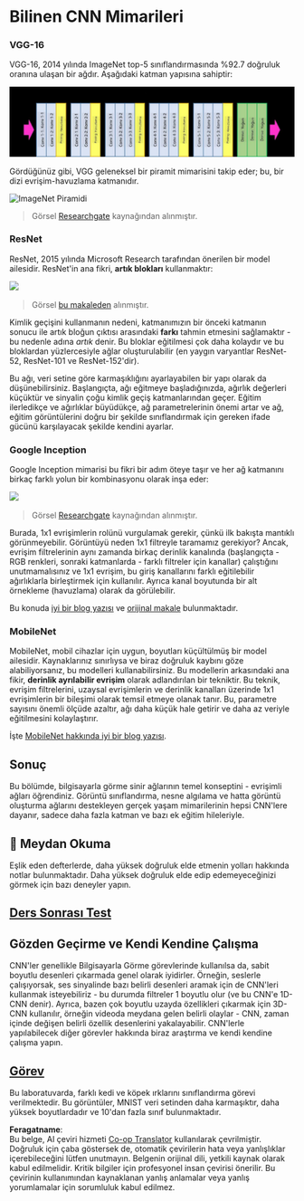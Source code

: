 <!--
CO_OP_TRANSLATOR_METADATA:
{
  "original_hash": "2f7b97b375358cb51a1e098df306bf73",
  "translation_date": "2025-08-26T07:28:38+00:00",
  "source_file": "lessons/4-ComputerVision/07-ConvNets/CNN_Architectures.md",
  "language_code": "tr"
}
-->
# Bilinen CNN Mimarileri

### VGG-16

VGG-16, 2014 yılında ImageNet top-5 sınıflandırmasında %92.7 doğruluk oranına ulaşan bir ağdır. Aşağıdaki katman yapısına sahiptir:

![ImageNet Katmanları](../../../../../translated_images/vgg-16-arch1.d901a5583b3a51baeaab3e768567d921e5d54befa46e1e642616c5458c934028.tr.jpg)

Gördüğünüz gibi, VGG geleneksel bir piramit mimarisini takip eder; bu, bir dizi evrişim-havuzlama katmanıdır.

![ImageNet Piramidi](../../../../../translated_images/vgg-16-arch.64ff2137f50dd49fdaa786e3f3a975b3f22615efd13efb19c5d22f12e01451a1.tr.jpg)

> Görsel [Researchgate](https://www.researchgate.net/figure/Vgg16-model-structure-To-get-the-VGG-NIN-model-we-replace-the-2-nd-4-th-6-th-7-th_fig2_335194493) kaynağından alınmıştır.

### ResNet

ResNet, 2015 yılında Microsoft Research tarafından önerilen bir model ailesidir. ResNet'in ana fikri, **artık blokları** kullanmaktır:

<img src="images/resnet-block.png" width="300"/>

> Görsel [bu makaleden](https://arxiv.org/pdf/1512.03385.pdf) alınmıştır.

Kimlik geçişini kullanmanın nedeni, katmanımızın bir önceki katmanın sonucu ile artık bloğun çıktısı arasındaki **farkı** tahmin etmesini sağlamaktır - bu nedenle adına *artık* denir. Bu bloklar eğitilmesi çok daha kolaydır ve bu bloklardan yüzlercesiyle ağlar oluşturulabilir (en yaygın varyantlar ResNet-52, ResNet-101 ve ResNet-152'dir).

Bu ağı, veri setine göre karmaşıklığını ayarlayabilen bir yapı olarak da düşünebilirsiniz. Başlangıçta, ağı eğitmeye başladığınızda, ağırlık değerleri küçüktür ve sinyalin çoğu kimlik geçiş katmanlarından geçer. Eğitim ilerledikçe ve ağırlıklar büyüdükçe, ağ parametrelerinin önemi artar ve ağ, eğitim görüntülerini doğru bir şekilde sınıflandırmak için gereken ifade gücünü karşılayacak şekilde kendini ayarlar.

### Google Inception

Google Inception mimarisi bu fikri bir adım öteye taşır ve her ağ katmanını birkaç farklı yolun bir kombinasyonu olarak inşa eder:

<img src="images/inception.png" width="400"/>

> Görsel [Researchgate](https://www.researchgate.net/figure/Inception-module-with-dimension-reductions-left-and-schema-for-Inception-ResNet-v1_fig2_355547454) kaynağından alınmıştır.

Burada, 1x1 evrişimlerin rolünü vurgulamak gerekir, çünkü ilk bakışta mantıklı görünmeyebilir. Görüntüyü neden 1x1 filtreyle taramamız gerekiyor? Ancak, evrişim filtrelerinin aynı zamanda birkaç derinlik kanalında (başlangıçta - RGB renkleri, sonraki katmanlarda - farklı filtreler için kanallar) çalıştığını unutmamalısınız ve 1x1 evrişim, bu giriş kanallarını farklı eğitilebilir ağırlıklarla birleştirmek için kullanılır. Ayrıca kanal boyutunda bir alt örnekleme (havuzlama) olarak da görülebilir.

Bu konuda [iyi bir blog yazısı](https://medium.com/analytics-vidhya/talented-mr-1x1-comprehensive-look-at-1x1-convolution-in-deep-learning-f6b355825578) ve [orijinal makale](https://arxiv.org/pdf/1312.4400.pdf) bulunmaktadır.

### MobileNet

MobileNet, mobil cihazlar için uygun, boyutları küçültülmüş bir model ailesidir. Kaynaklarınız sınırlıysa ve biraz doğruluk kaybını göze alabiliyorsanız, bu modelleri kullanabilirsiniz. Bu modellerin arkasındaki ana fikir, **derinlik ayrılabilir evrişim** olarak adlandırılan bir tekniktir. Bu teknik, evrişim filtrelerini, uzaysal evrişimlerin ve derinlik kanalları üzerinde 1x1 evrişimlerin bir bileşimi olarak temsil etmeye olanak tanır. Bu, parametre sayısını önemli ölçüde azaltır, ağı daha küçük hale getirir ve daha az veriyle eğitilmesini kolaylaştırır.

İşte [MobileNet hakkında iyi bir blog yazısı](https://medium.com/analytics-vidhya/image-classification-with-mobilenet-cc6fbb2cd470).

## Sonuç

Bu bölümde, bilgisayarla görme sinir ağlarının temel konseptini - evrişimli ağları öğrendiniz. Görüntü sınıflandırma, nesne algılama ve hatta görüntü oluşturma ağlarını destekleyen gerçek yaşam mimarilerinin hepsi CNN'lere dayanır, sadece daha fazla katman ve bazı ek eğitim hileleriyle.

## 🚀 Meydan Okuma

Eşlik eden defterlerde, daha yüksek doğruluk elde etmenin yolları hakkında notlar bulunmaktadır. Daha yüksek doğruluk elde edip edemeyeceğinizi görmek için bazı deneyler yapın.

## [Ders Sonrası Test](https://red-field-0a6ddfd03.1.azurestaticapps.net/quiz/207)

## Gözden Geçirme ve Kendi Kendine Çalışma

CNN'ler genellikle Bilgisayarla Görme görevlerinde kullanılsa da, sabit boyutlu desenleri çıkarmada genel olarak iyidirler. Örneğin, seslerle çalışıyorsak, ses sinyalinde bazı belirli desenleri aramak için de CNN'leri kullanmak isteyebiliriz - bu durumda filtreler 1 boyutlu olur (ve bu CNN'e 1D-CNN denir). Ayrıca, bazen çok boyutlu uzayda özellikleri çıkarmak için 3D-CNN kullanılır, örneğin videoda meydana gelen belirli olaylar - CNN, zaman içinde değişen belirli özellik desenlerini yakalayabilir. CNN'lerle yapılabilecek diğer görevler hakkında biraz araştırma ve kendi kendine çalışma yapın.

## [Görev](lab/README.md)

Bu laboratuvarda, farklı kedi ve köpek ırklarını sınıflandırma görevi verilmektedir. Bu görüntüler, MNIST veri setinden daha karmaşıktır, daha yüksek boyutlardadır ve 10'dan fazla sınıf bulunmaktadır.

**Feragatname**:  
Bu belge, AI çeviri hizmeti [Co-op Translator](https://github.com/Azure/co-op-translator) kullanılarak çevrilmiştir. Doğruluk için çaba göstersek de, otomatik çevirilerin hata veya yanlışlıklar içerebileceğini lütfen unutmayın. Belgenin orijinal dili, yetkili kaynak olarak kabul edilmelidir. Kritik bilgiler için profesyonel insan çevirisi önerilir. Bu çevirinin kullanımından kaynaklanan yanlış anlamalar veya yanlış yorumlamalar için sorumluluk kabul edilmez.